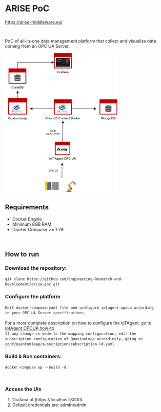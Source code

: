 <h1>ARISE PoC</h1>

https://arise-middleware.eu/

<br>

PoC of all-in-one data management platform that collect and visualize data coming from an OPC UA Server.


![ARISE PoC Schema](./docs/images/ARISE-Schema.png "ARISE PoC Schema")

<h2>Requirements</h2>
<ul>
    <li>Docker Engine</li>
    <li>Minimum 8GB RAM</li>
    <li>Docker Compose >= 1.29</li>
</ul>

<br>

<h2>How to run</h2>
<h3>Download the repository:</h3>
<code>git clone https://github.com/Engineering-Research-and-Development/arise-poc.git</code>

<h3>Configure the platform</h3>
<code>Edit docker-compose.yaml file and configure iotagent-opcua according to your OPC UA Server specifications. </code> 
<br><br>
For a more complete description on how to configure the IoTAgent, go to <a href="https://github.com/Engineering-Research-and-Development/iotagent-opcua/blob/master/docs/howto.md">IotAgent OPCUA how-to</a>

<br>
<code>If any change is made to the mapping configuration, edit the subscription configuration of QuantumLeap accordingly, going to conf/quantumleap/subscription/subscription-ld.yaml</code>

<h3>Build & Run containers:</h3>

<code>docker-compose up --build -d</code>

<br>

<h3>Access the UIs</h3>

1. Grafana at (https://localhost:3000)
2. Default credentials are: admin/admin

<br>

